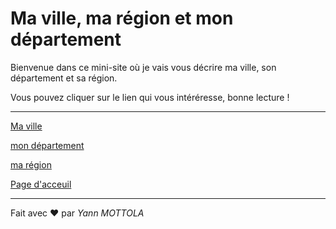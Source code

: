 # Ma ville, ma région et mon département

Bienvenue dans ce mini-site où je vais vous décrire ma ville, son département et sa région.

Vous pouvez cliquer sur le lien qui vous intéréresse, bonne lecture !

---

[Ma ville](ma-ville.md)

[mon département](mon-departement.md)

[ma région](ma-region.md)

[Page d'acceuil](../Index.md)

---

Fait avec ❤️ par _Yann MOTTOLA_
